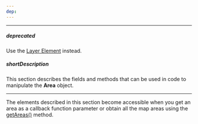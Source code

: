 ```yaml
---
dep: 
---
```

---
##### deprecated
Use the [Layer Element](/api-reference/20%20Data%20Visualization%20Widgets/dxVectorMap/7%20Map%20Elements/Layer%20Element '/Documentation/ApiReference/Data_Visualization_Widgets/dxVectorMap/Map_Elements/Layer_Element/') instead.

##### shortDescription
This section describes the fields and methods that can be used in code to manipulate the **Area** object.

---
The elements described in this section become accessible when you get an area as a callback function parameter or obtain all the map areas using the [getAreas()](/api-reference/20%20Data%20Visualization%20Widgets/dxVectorMap/3%20Methods/getAreas().md '/Documentation/ApiReference/Data_Visualization_Widgets/dxVectorMap/Methods/#getAreas') method.